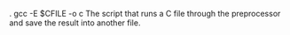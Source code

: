 . gcc -E $CFILE -o c
The script that runs a C file through the preprocessor and save the result into another file.
